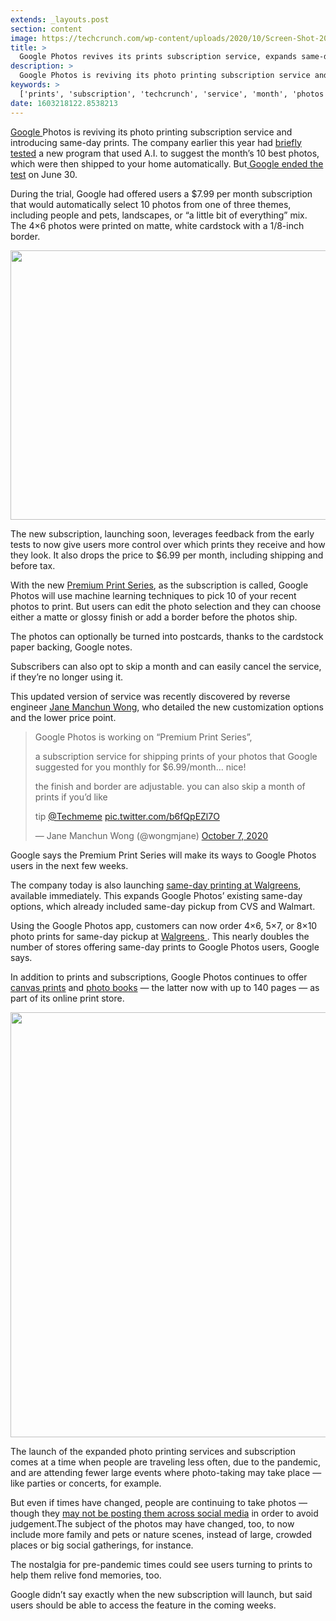 ```yaml
--- 
extends: _layouts.post 
section: content 
image: https://techcrunch.com/wp-content/uploads/2020/10/Screen-Shot-2020-10-04-at-3.07.38-PM.png?w=573 
title: > 
  Google Photos revives its prints subscription service, expands same-day print options – TechCrunch 
description: > 
  Google Photos is reviving its photo printing subscription service and introducing same-day prints.With the new Premium Print Series, as the subscription is called, Google Photos will use machine learning techniques to pick 10 of your recent photos to print.Google Photos is working on “Premium Print Series”, a subscription service for shipping prints of your photos that Google suggested for you monthly for $6.99/month… nice!This expands Google Photos’ existing same-day options, which already included same-day pickup from CVS and Walmart.This nearly doubles the number of stores offering same-day prints to Google Photos users, Google says. 
keywords: > 
  ['prints', 'subscription', 'techcrunch', 'service', 'month', 'photos', 'options', 'revives', 'sameday', 'users', 'print', 'google', 'series'] 
date: 1603218122.8538213 
--- 
```

<div><p id="speakable-summary"><a class="crunchbase-link" href="https://crunchbase.com/organization/google" target="_blank">Google </a> Photos is reviving its photo printing subscription service and introducing same-day prints. The company earlier this year had <a href="https://9to5google.com/2020/01/31/google-photos-print-subscription/">briefly tested</a> a new program that used A.I. to suggest the month&#8217;s 10 best photos, which were then shipped to your home automatically. But<a href="https://www.androidpolice.com/2020/06/18/google-photos-subscription-service-for-printed-pictures-is-shutting-down/"> Google ended the test</a> on June 30.</p>
<p>During the trial, Google had offered users a $7.99 per month subscription that would automatically select 10 photos from one of three themes, including people and pets, landscapes, or &#8220;a little bit of everything&#8221; mix. The 4&#215;6 photos were printed on matte, white cardstock with a 1/8-inch border.</p>
<p></p><img class="size-large wp-image-2063277" src="https://techcrunch.com/wp-content/uploads/2020/10/Screen-Shot-2020-10-04-at-3.06.52-PM.png?w=680" alt="" width="680" height="431"><p class="piano-inline-promo"></p>
<p>The new subscription, launching soon, leverages feedback from the early tests to now give users more control over which prints they receive and how they look. It also drops the price to $6.99 per month, including shipping and before tax.</p>
<p>With the new <a href="https://photos.google.com/u/1/printseries">Premium Print Series</a>, as the subscription is called, Google Photos will use machine learning techniques to pick 10 of your recent photos to print. But users can edit the photo selection and they can choose either a matte or glossy finish or add a border before the photos ship.</p>
<p>The photos can optionally be turned into postcards, thanks to the cardstock paper backing, Google notes.</p>
<p>Subscribers can also opt to skip a month and can easily cancel the service, if they&#8217;re no longer using it.</p>
<p>This updated version of service was recently discovered by reverse engineer <a href="https://twitter.com/wongmjane/status/1313753539588444160">Jane Manchun Wong</a>, who detailed the new customization options and the lower price point.</p>
<blockquote class="twitter-tweet">
<p lang="en" dir="ltr">Google Photos is working on &#8220;Premium Print Series&#8221;,</p>
<p>a subscription service for shipping prints of your photos that Google suggested for you monthly for $6.99/month&#8230; nice!</p>
<p>the finish and border are adjustable. you can also skip a month of prints if you&#8217;d like</p>
<p>tip <a href="https://twitter.com/Techmeme?ref_src=twsrc%5Etfw">@Techmeme</a> <a href="https://t.co/b6fQpEZl7O">pic.twitter.com/b6fQpEZl7O</a></p>
<p>&#8212; Jane Manchun Wong (@wongmjane) <a href="https://twitter.com/wongmjane/status/1313753539588444160?ref_src=twsrc%5Etfw">October 7, 2020</a></p></blockquote>
<p></p><p>Google says the Premium Print Series will make its ways to Google Photos users in the next few weeks.</p>
<p>The company today is also launching <a href="https://photos.google.com/retailprint">same-day printing at Walgreens</a>, available immediately. This expands Google Photos&#8217; existing same-day options, which already included same-day pickup from CVS and Walmart.</p>
<p>Using the Google Photos app, customers can now order 4&#215;6, 5&#215;7, or 8&#215;10 photo prints for same-day pickup at <a class="crunchbase-link" href="https://crunchbase.com/organization/walgreens" target="_blank">Walgreens </a>. This nearly doubles the number of stores offering same-day prints to Google Photos users, Google says.</p>
<p>In addition to prints and subscriptions, Google Photos continues to offer <a href="https://photos.google.com/canvas">canvas prints</a> and <a href="https://photos.google.com/photobooks">photo books</a> &#8212; the latter now with up to 140 pages &#8212; as part of its online print store.</p>
<p></p><img class="size-large wp-image-2063275" src="https://techcrunch.com/wp-content/uploads/2020/10/Photos_02_GIF_P2R_walgreens_v01_nl_Twitter_1.gif?w=680" alt="" width="680" height="680"><p>The launch of the expanded photo printing services and subscription comes at a time when people are traveling less often, due to the pandemic, and are attending fewer large events where photo-taking may take place &#8212; like parties or concerts, for example.</p>
<p>But even if times have changed, people are continuing to take photos &#8212; though they <a href="https://www.theatlantic.com/technology/archive/2020/05/social-distancing-instagram-shame-secrets/611842/">may not be posting them across social media</a> in order to avoid judgement.The subject of the photos may have changed, too, to now include more family and pets or nature scenes, instead of large, crowded places or big social gatherings, for instance.</p>
<p>The nostalgia for pre-pandemic times could see users turning to prints to help them relive fond memories, too.</p>
<p>Google didn&#8217;t say exactly when the new subscription will launch, but said users should be able to access the feature in the coming weeks.</p>
<p>&#160;</p>
<p>&#160;</p>
			</div>
